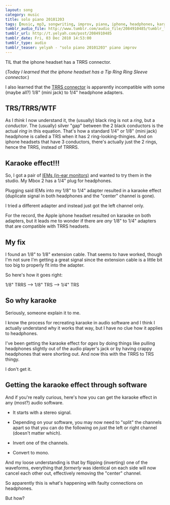 ```yaml
---
layout: song
category: music
title: solo piano 20101203
tags: [music, mp3, songwriting, improv, piano, iphone, headphones, karaoke]
tumblr_audio_file: http://www.tumblr.com/audio_file/2084910485/tumblr_lcve1eM0Wf1qzo4ep
tumblr_url: http://t.yelyah.com/post/2084910485
tumblr_date: Fri, 03 Dec 2010 14:53:00
tumblr_type: audio
tumblr_teaser: yelyah - "solo piano 20101203" piano improv
---
```

TIL that the iphone headset has a TRRS connector.

(*Today I learned that the iphone headset has a Tip Ring Ring Sleeve connector.*)

I also learned that the [TRRS connector](http://en.wikipedia.org/wiki/TRS_connector) is apparently incompatible with some (maybe all?) 1/8" (mini jack) to 1/4" headphone adapters.

## TRS/TRRS/WTF

As I *think* I now understand it, the (usually) black ring is not a *ring*, but a *conductor*. The (usually) silver "gap" between the 2 black conductors is the actual *ring* in this equation. That's how a standard 1/4" or 1/8" (mini jack) headphone is called a TRS when it has 2 ring-looking-thingies. And on iphone headsets that have 3 conductors, there's actually just the 2 rings, hence the TRRS, instead of TRRRS.

## Karaoke effect!!!

So, I got a pair of [IEMs (in-ear monitors)](http://en.wikipedia.org/wiki/In-ear_monitor) and wanted to try them in the studio. My Mbox 2 has a 1/4" plug for headphones.

Plugging said IEMs into my 1/8" to 1/4" adapter resulted in a karaoke effect (duplicate signal in both headphones and the "center" channel is gone).

I tried a different adapter and instead just got the left channel only.

For the record, the Apple iphone headset resulted on karaoke on both adapters, but it leads me to wonder if there are *any* 1/8" to 1/4" adapters that are compatible with TRRS headsets.

## My fix

I found an 1/8" to 1/8" extension cable. That seems to have worked, though I'm not sure I'm getting a great signal since the extension cable is a little bit too big to properly  fit into the adapter.

So here's how it goes right:

1/8" TRRS --> 1/8" TRS --> 1/4" TRS

## So why karaoke

Seriously, someone explain it to me.

I know the process for recreating karaoke in audio software and I think I actually understand why it works that way, but I have no clue how it applies to headphones.

I've been getting the karaoke effect for *ages* by doing things like pulling headphones slightly out of the audio player's jack or by having crappy headphones that were shorting out. And now this with the TRRS to TRS thingy.

I don't get it.

## Getting the karaoke effect through software

And if you're really curious, here's how you can get the karaoke effect in any (most?) audio software.

* It starts with a stereo signal.

* Depending on your software, you may now need to "split" the channels apart so that you can do the following on *just* the left or right channel (doesn't matter which).

* Invert one of the channels.

* Convert to mono.

And my loose understanding is that by flipping (inverting) one of the waveforms, everything that *formerly* was identical on each side will now cancel each other out, effectively removing the "center" channel.

So apparently this is what's happening with faulty connections on headphones.

But how?
